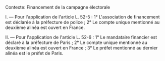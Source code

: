 Contexte: Financement de la campagne électorale

I. — Pour l'application de l'article L. 52-5 : 1° L'association de financement est déclarée à la préfecture de police ; 2° Le compte unique mentionné au deuxième alinéa est ouvert en France.

II. — Pour l'application de l'article L. 52-6 : 1° Le mandataire financier est déclaré à la préfecture de Paris ; 2° Le compte unique mentionné au deuxième alinéa est ouvert en France ; 3° Le préfet mentionné au dernier alinéa est le préfet de Paris.